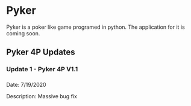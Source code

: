 # Pyker
Pyker is a poker like game programed in python. The application for it is coming soon.
## Pyker 4P Updates
### Update 1 - Pyker 4P V1.1 <h3>
  
Date: 7/19/2020
  
Description: Massive bug fix

